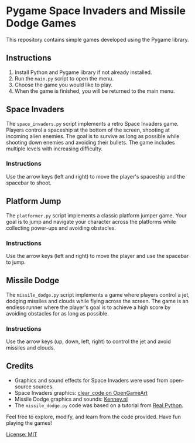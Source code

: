 # Pygame Space Invaders and Missile Dodge Games

This repository contains  simple games developed using the Pygame library.

## Instructions

1. Install Python and Pygame library if not already installed.
2. Run the `main.py` script to open the menu.
3. Choose the game you would like to play.
4. When the game is finished, you will be returned to the main menu.

## Space Invaders

The `space_invaders.py` script implements a retro Space Invaders game. Players control a spaceship at the bottom of the screen, shooting at incoming alien enemies. The goal is to survive as long as possible while shooting down enemies and avoiding their bullets. The game includes multiple levels with increasing difficulty.

### Instructions

Use the arrow keys (left and right) to move the player's spaceship and the spacebar to shoot.

## Platform Jump

The `platformer.py`  script implements a classic platform jumper game. Your goal is to jump and navigate your character across the platforms while collecting power-ups and avoiding obstacles.

### Instructions

Use the arrow keys (left and right) to move the player and use the spacebar to jump.
## Missile Dodge

The `missile_dodge.py` script implements a game where players control a jet, dodging missiles and clouds while flying across the screen. The game is an endless runner where the player's goal is to achieve a high score by avoiding obstacles for as long as possible.

### Instructions

Use the arrow keys (up, down, left, right) to control the jet and avoid missiles and clouds.

## Credits

- Graphics and sound effects for Space Invaders were used from open-source sources.
- Space Invaders graphics: [clear_code on OpenGameArt](https://opengameart.org/content/assets-for-a-space-invader-like-game)
- Missile Dodge graphics and sounds: [Kenney.nl](https://kenney.nl/assets/space-shooter-redux)
- The `missile_dodge.py` code was based on a tutorial from [Real Python](https://realpython.com/pygame-a-primer/).

Feel free to explore, modify, and learn from the code provided. Have fun playing the games!

[License: MIT](LICENSE)
